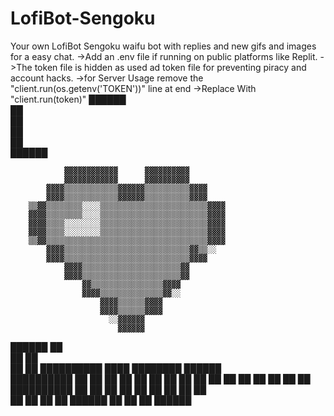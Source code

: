 # LofiBot-Sengoku
Your own LofiBot Sengoku waifu bot with replies and new gifs and images for a easy chat.
->Add an .env file if running on public platforms like Replit.
->The token file is hidden as used ad token file for preventing piracy and account hacks.
->for Server Usage remove the "client.run(os.getenv('TOKEN'))" line at end
->Replace With "client.run(token)"
                            ██████                          
                              ██                            
                              ██                            
                              ██                            
                              ██                            
                            ██████                          
                                                            
                                                            
                ▓▓▓▓▓▓▓▓▓▓▓▓      ▓▓▓▓▓▓▓▓▓▓                
                ▓▓▓▓▓▓▓▓▓▓▓▓      ▓▓▓▓▓▓▓▓▓▓                
            ▓▓▓▓▒▒▒▒▒▒▒▒▒▒▒▒▓▓▓▓▓▓▒▒▒▒▒▒▒▒▒▒▓▓▓▓            
            ▓▓▓▓▒▒▒▒▒▒▒▒▒▒▒▒▓▓▓▓▓▓▒▒▒▒▒▒▒▒▒▒▓▓▓▓            
        ▒▒▓▓▒▒▒▒▒▒▒▒░░░░▒▒▒▒▒▒▒▒▒▒▒▒▒▒▒▒▒▒▒▒▒▒▒▒▓▓▓▓        
        ▓▓▓▓▒▒▒▒▒▒▒▒░░░░▒▒▒▒▒▒▒▒▒▒▒▒▒▒▒▒▒▒▒▒▒▒▒▒▓▓▓▓        
        ▓▓▓▓▒▒▒▒░░░░░░░░▒▒▒▒▒▒▒▒▒▒▒▒▒▒▒▒▒▒▒▒▒▒▒▒▓▓▓▓        
        ▓▓▓▓▒▒▒▒░░░░░░░░▒▒▒▒▒▒▒▒▒▒▒▒▒▒▒▒▒▒▒▒▒▒▒▒▓▓▓▓        
        ▒▒▓▓▒▒▒▒▒▒▒▒▒▒▒▒▒▒▒▒▒▒▒▒▒▒▒▒▒▒▒▒▒▒▒▒▒▒▒▒▓▓▓▓        
            ▓▓▓▓▒▒▒▒▒▒▒▒▒▒▒▒▒▒▒▒▒▒▒▒▒▒▒▒▒▒▒▒▓▓▒▒░░          
            ▓▓▓▓▒▒▒▒▒▒▒▒▒▒▒▒▒▒▒▒▒▒▒▒▒▒▒▒▒▒▒▒▓▓▓▓            
                ▓▓▓▓▒▒▒▒▒▒▒▒▒▒▒▒▒▒▒▒▒▒▒▒▒▒▓▓                
                ▓▓▓▓▒▒▒▒▒▒▒▒▒▒▒▒▒▒▒▒▒▒▒▒▒▒▓▓                
                    ▓▓▒▒▒▒▒▒▒▒▒▒▒▒▒▒▒▒▓▓▓▓                  
                    ▓▓▓▓▒▒▒▒▒▒▒▒▒▒▒▒▒▒▓▓░░                  
                        ▓▓▓▓▒▒▒▒▒▒▓▓▓▓                      
                        ▓▓▓▓▒▒▒▒▒▒▓▓▓▓                      
                          ░░▓▓▓▓▓▓                          
                            ▓▓▓▓▓▓                          
                                                            
                                                            
  ██████                      ██                            
██      ██                                                  
██      ██  ██████████      ████      ████████      ██████  
██████████  ██        ██      ██      ██  ██  ██  ██      ██
██      ██  ██        ██      ██      ██  ██  ██  ██████████
██      ██  ██        ██      ██      ██  ██  ██  ██        
██      ██  ██        ██    ██████    ██  ██  ██    ██████  
